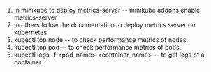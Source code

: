 1. In minikube to deploy metrics-server -- minikube addons enable metrics-server
2. In others follow the documentation to deploy metrics server on kubernetes
3. kubectl top node -- to check performance metrics of nodes.
4. kubectl top pod -- to check performance metrics of pods.
5. kubectl logs -f <pod_name> <container_name> -- to get logs of a container. 